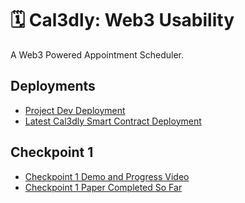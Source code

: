 # 🗓️ Cal3dly: Web3 Usability
A Web3 Powered Appointment Scheduler.
## Deployments
- [Project Dev Deployment](https://cal3dly-dev.surge.sh/)
- [Latest Cal3dly Smart Contract Deployment](https://goerli.etherscan.io/address/0x27e5a30bD495b4D1889E708f17B2f7d3B56797CA)

## Checkpoint 1
- [Checkpoint 1 Demo and Progress Video](https://user-images.githubusercontent.com/55670960/161801372-5bc15a71-b733-4cf9-9eba-ff6ed93fe9c8.mp4)
- [Checkpoint 1 Paper Completed So Far](https://github.com/csu-hci-projects/Tokenized-Learning/files/8420489/464_Final_Project-ch1.pdf)
